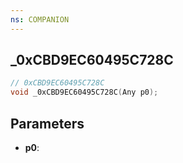 ```yaml
---
ns: COMPANION
---
```

## _0xCBD9EC60495C728C

```c
// 0xCBD9EC60495C728C
void _0xCBD9EC60495C728C(Any p0);
```

## Parameters
* **p0**:

